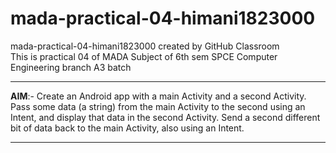 # mada-practical-04-himani1823000
mada-practical-04-himani1823000 created by GitHub Classroom<br>
This is practical 04 of MADA Subject of 6th sem SPCE Computer Engineering branch A3 batch<br>
<hr>
<b>AIM</b>:- Create an Android app with a main Activity and a second Activity. Pass some data (a string) from the main Activity to the second using an Intent, and display that data in the second Activity. Send a second different bit of data back to the main Activity, also using an Intent.
<hr>


